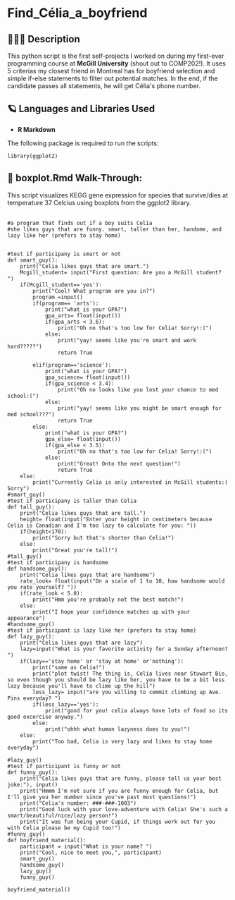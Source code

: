 <h1>Find_Célia_a_boyfriend</h1>

<h2>👩🏻‍💻 Description</h2>
This python script is the first self-projects I worked on during my first-ever programming course at <b>McGill University</b> (shout out to COMP202!). It uses 5 criterias my closest friend in Montreal has for boyfriend selection and simple if-else statements to filter out potential matches. In the end, if the candidate passes all statements, he will get Célia's phone number. 
<br />

<h2>🪐 Languages and Libraries Used</h2>

- <b>R Markdown</b> 

The following package is required to run the scripts:
<br/>

```ruby
library(ggplot2)
```

<h2>🦠 boxplot.Rmd Walk-Through:</h2>
This script visualizes KEGG gene expression for species that survive/dies at temperature 37 Celcius using boxplots from the ggplot2 library.

<br/>
<br/>


```
#a program that finds out if a boy suits Celia
#she likes guys that are funny. smart, taller than her, handome, and lazy like her (prefers to stay home)


#test if participany is smart or not
def smart_guy():
    print("Celia likes guys that are smart.")
    Mcgill_student= input("First question: Are you a McGill student? ")
    if(Mcgill_student=='yes'):
        print("Cool! What program are you in?")
        program =input()
        if(program== 'arts'):
            print("what is your GPA?")
            gpa_arts= float(input())
            if(gpa_arts < 3.6):
                print("Oh no that's too low for Celia! Sorry!:(")
            else:
                print("yay! seems like you're smart and work hard?????")
                return True
        
        elif(program=='science'):
            print("what is your GPA?")
            gpa_science= float(input())
            if(gpa_science < 3.4):
                print("Oh no looks like you lost your chance to med school:(")
            else:
                print("yay! seems like you might be smart enough for med school???")
                return True
        else:
            print("what is your GPA?")
            gpa_else= float(input())
            if(gpa_else < 3.5):
                print("Oh no that's too low for Celia! Sorry!:(")
            else:
                print("Great! Onto the next question!")
                return True
    else:
        print("Currently Celia is only interested in McGill students:( Sorry")
#smart_guy()
#test if participany is taller than Celia
def tall_guy():
    print("Celia likes guys that are tall.")
    height= float(input("Enter your height in centimeters because Celia is Canadian and I'm too lazy to calculate for you: "))
    if(height<170):
        print("Sorry but that's shorter than Celia!")
    else:
        print("Great you're tall!")
#tall_guy()
#test if participany is handsome
def handsome_guy():
    print("Celia likes guys that are handsome")
    rate_look= float(input("On a scale of 1 to 10, how handsome would you rate yourself? "))
    if(rate_look < 5.0):
        print("Hmm you're probably not the best match!")
    else:
        print("I hope your confidence matches up with your appearance")
#handsome_guy()
#test if participant is lazy like her (prefers to stay home)
def lazy_guy():
    print("Celia likes guys that are lazy")
    lazy=input("What is your favorite activity for a Sunday afternoon? ")
    if(lazy=='stay home' or 'stay at home' or'nothing'):
        print("same as Celia!")
        print("plot twist! The thing is, Celia lives near Stuwart Bio, so even though you should be lazy like her, you have to be a bit less lazy because you'll have to clime up the hill")
        less_lazy= input("are you willing to commit climbing up Ave. Pins everyday? ")
        if(less_lazy=='yes'):
            print("good for you! celia always have lots of food so its good excercise anyway.")
        else:
            print("ohhh what human lazyness does to you!")
    else:
        print("Too bad, Celia is very lazy and likes to stay home everyday")

#lazy_guy()
#test if participant is funny or not
def funny_guy():
    print("Celia likes guys that are funny, please tell us your best joke:"), input()
    print("Hmmm I'm not sure if you are funny enough for Celia, but I'll give you her number since you've past most questions!")
    print("Celia's number: ###-###-1003")
    print("Good luck with your love-adventure with Celia! She's such a smart/beautiful/nice/lazy person!")
    print("It was fun being your Cupid, if things work out for you with Celia please be my Cupid too!")
#funny_guy()
def boyfriend_material():
    participant = input("What is your name? ")
    print("Cool, nice to meet you,", participant)
    smart_guy()
    handsome_guy()
    lazy_guy()
    funny_guy()
    
boyfriend_material()
```

